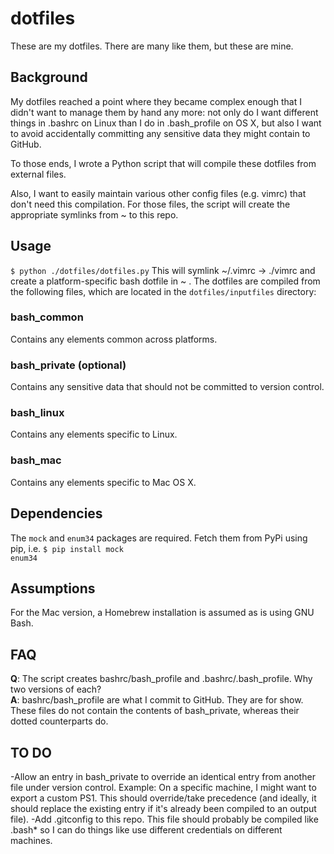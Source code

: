 # dotfiles
These are my dotfiles. There are many like them, but these are mine.

## Background
My dotfiles reached a point where they became complex enough that I didn't want to manage them by hand any more: not only do I want different things in .bashrc on Linux than I do in .bash_profile on OS X, but also I want to avoid accidentally committing any sensitive data they might contain to GitHub.

To those ends, I wrote a Python script that will compile these dotfiles from external files.

Also, I want to easily maintain various other config files (e.g. vimrc) that don't need this compilation. For those files, the script will create the appropriate symlinks from ~ to this repo.

## Usage
<code>$ python ./dotfiles/dotfiles.py</code>
This will symlink ~/.vimrc -> ./vimrc and create a platform-specific bash dotfile in ~ . The dotfiles are compiled from the following files, which are located in the <code>dotfiles/inputfiles</code> directory:

### bash_common
Contains any elements common across platforms.

### bash_private (optional)
Contains any sensitive data that should not be committed to version control.

### bash_linux
Contains any elements specific to Linux.

### bash_mac
Contains any elements specific to Mac OS X.

## Dependencies
The <code>mock</code> and <code>enum34</code> packages are required. Fetch them from PyPi using pip, i.e. <code>$ pip install mock enum34</code>

## Assumptions
For the Mac version, a Homebrew installation is assumed as is using GNU Bash.

## FAQ
**Q**: The script creates bashrc/bash_profile and .bashrc/.bash_profile. Why two versions of each?  
**A**: bashrc/bash_profile are what I commit to GitHub. They are for show. These files do not contain the contents of bash_private, whereas their dotted counterparts do.

## TO DO  
-Allow an entry in bash_private to override an identical entry from another file under version control. Example: On a specific machine, I might want to export a custom PS1. This should override/take precedence (and ideally, it should replace the existing entry if it's already been compiled to an output file).
-Add .gitconfig to this repo. This file should probably be compiled like .bash* so I can do things like use different credentials on different machines.
